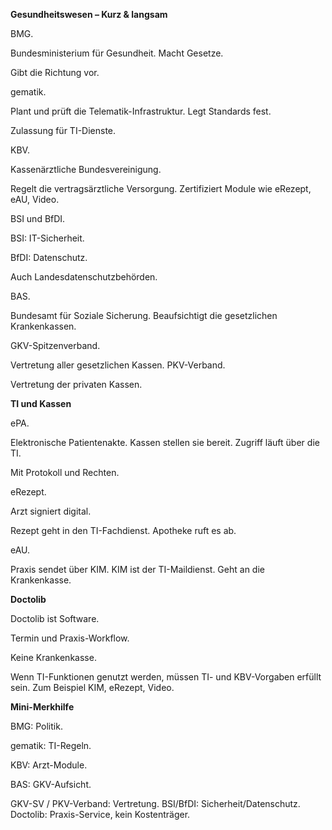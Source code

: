 ﻿**Gesundheitswesen – Kurz & langsam** 

BMG. 

Bundesministerium für Gesundheit. Macht Gesetze. 

Gibt die Richtung vor. 

gematik. 

Plant und prüft die Telematik-Infrastruktur. Legt Standards fest. 

Zulassung für TI-Dienste. 

KBV. 

Kassenärztliche Bundesvereinigung. 

Regelt die vertragsärztliche Versorgung. Zertifiziert Module wie eRezept, eAU, Video. 

BSI und BfDI. 

BSI: IT-Sicherheit. 

BfDI: Datenschutz. 

Auch Landesdatenschutzbehörden. 

BAS. 

Bundesamt für Soziale Sicherung. Beaufsichtigt die gesetzlichen Krankenkassen. 

GKV-Spitzenverband. 

Vertretung aller gesetzlichen Kassen. PKV-Verband. 

Vertretung der privaten Kassen. 

**TI und Kassen** 

ePA. 

Elektronische Patientenakte. Kassen stellen sie bereit. Zugriff läuft über die TI. 

Mit Protokoll und Rechten. 

eRezept. 

Arzt signiert digital. 

Rezept geht in den TI-Fachdienst. Apotheke ruft es ab. 

eAU. 

Praxis sendet über KIM. KIM ist der TI-Maildienst. Geht an die Krankenkasse. 

**Doctolib** 

Doctolib ist Software. 

Termin und Praxis-Workflow. 

Keine Krankenkasse. 

Wenn TI-Funktionen genutzt werden, müssen TI- und KBV-Vorgaben erfüllt sein. Zum Beispiel KIM, eRezept, Video. 

**Mini-Merkhilfe** 

BMG: Politik. 

gematik: TI-Regeln. 

KBV: Arzt-Module. 

BAS: GKV-Aufsicht. 

GKV-SV / PKV-Verband: Vertretung. BSI/BfDI: Sicherheit/Datenschutz. Doctolib: Praxis-Service, kein Kostenträger. 
